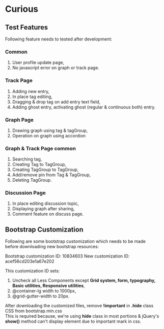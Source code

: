 Curious
=======

## Test Features

Following feature needs to tested after development:

### Common

1. User profile update page,
2. No javascript error on graph or track page.

### Track Page

1. Adding new entry,
2. In place tag editing,
3. Dragging & drop tag on add entry text field,
4. Adding ghost entry, activating ghost (regular & continuous both) entry.

### Graph Page

1. Drawing graph using tag & tagGroup,
2. Operation on graph using accordion

### Graph & Track Page common

1. Searching tag,
2. Creating Tag to TagGroup,
3. Creating TagGroup to TagGroup,
4. Add/remove pin from Tag & TagGroup,
5. Deleting TagGroup.

### Discussion Page

1. In place editing discussion topic,
2. Displaying graph after sharing,
3. Comment feature on discuss page.

## Bootstrap Customization

Following are some bootstrap customization which needs to be made before downloading new bootstrap resources:

Bootstrap customization ID: 10834603
New customization ID: acef56cd203e1a67e202

This customization ID sets: 
1. Uncheck all Less Components except **Grid system, form, typography, Basic utilities, Responsive utilities**,
2. @container-lg width to 1000px,
3. @grid-gutter-width to 20px.

After downloading the customized files, remove **!important** in **.hide** class CSS from bootstrap.min.css    
This is required because, we're using **hide** class in most portions & jQuery's **show()** method can't display element due to important mark in css.